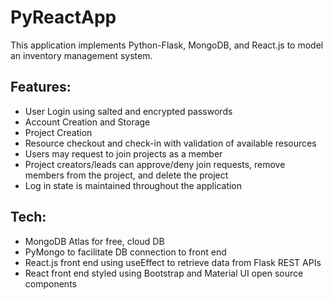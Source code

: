 # PyReactApp
This application implements Python-Flask, MongoDB, and React.js to model an inventory management system.

## Features:
  * User Login using salted and encrypted passwords
  * Account Creation and Storage
  * Project Creation
  * Resource checkout and check-in with validation of available resources
  * Users may request to join projects as a member
  * Project creators/leads can approve/deny join requests, remove members from the project, and delete the project
  * Log in state is maintained throughout the application

## Tech:
  * MongoDB Atlas for free, cloud DB 
  * PyMongo to facilitate DB connection to front end
  * React.js front end using useEffect to retrieve data from Flask REST APIs
  * React front end styled using Bootstrap and Material UI open source components
  
